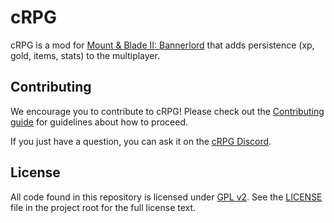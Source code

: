 # cRPG

cRPG is a mod for [Mount & Blade II: Bannerlord](https://store.steampowered.com/app/261550/Mount__Blade_II_Bannerlord)
that adds persistence (xp, gold, items, stats) to the multiplayer.

## Contributing

We encourage you to contribute to cRPG! Please check out the [Contributing guide](https://github.com/verdie-g/cRPG/blob/master/CONTRIBUTING.md)
for guidelines about how to proceed.

If you just have a question, you can ask it on the [cRPG Discord](https://discord.gg/83RJDN9).

## License

All code found in this repository is licensed under [GPL v2](https://opensource.org/licenses/GPL-2.0). See the
[LICENSE](https://github.com/verdie-g/crpg/blob/master/LICENSE) file in the project root for the full license text.

